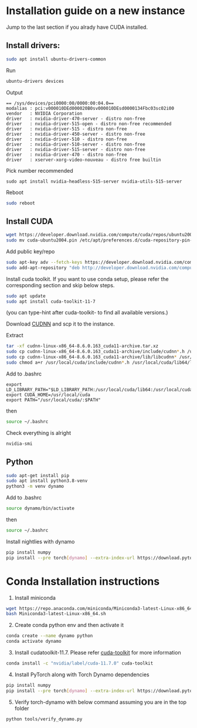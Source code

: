 # Installation guide on a new instance

Jump to the last section if you alrady have CUDA installed.

## Install drivers:

```bash
sudo apt install ubuntu-drivers-common
```

Run

```bash
ubuntu-drivers devices
```

Output

```
== /sys/devices/pci0000:00/0000:00:04.0==
modalias : pci:v000010DEd000020B0sv000010DEsd0000134Fbc03sc02i00
vendor   : NVIDIA Corporation
driver   : nvidia-driver-470-server - distro non-free
driver   : nvidia-driver-515-open - distro non-free recommended
driver   : nvidia-driver-515 - distro non-free
driver   : nvidia-driver-450-server - distro non-free
driver   : nvidia-driver-510 - distro non-free
driver   : nvidia-driver-510-server - distro non-free
driver   : nvidia-driver-515-server - distro non-free
driver   : nvidia-driver-470 - distro non-free
driver   : xserver-xorg-video-nouveau - distro free builtin 
```

Pick number recommended

```
sudo apt install nvidia-headless-515-server nvidia-utils-515-server
```

Reboot
```bash
sudo reboot
```

## Install CUDA

```bash
wget https://developer.download.nvidia.com/compute/cuda/repos/ubuntu2004/x86_64/cuda-ubuntu2004.pin
sudo mv cuda-ubuntu2004.pin /etc/apt/preferences.d/cuda-repository-pin-600
```

Add public key/repo
```bash
sudo apt-key adv --fetch-keys https://developer.download.nvidia.com/compute/cuda/repos/ubuntu2004/x86_64/3bf863cc.pub
sudo add-apt-repository "deb http://developer.download.nvidia.com/compute/cuda/repos/ubuntu2004/x86_64/ /"
```

Install cuda toolkit. 
If you want to use conda setup, please refer the corresponding section and skip below steps.

```bash
sudo apt update
sudo apt install cuda-toolkit-11-7
```

(you can type-hint after cuda-toolkit- to find all available versions.)

Download [CUDNN](https://developer.nvidia.com/cudnn) and scp it to the instance.

Extract

```bash
tar -xf cudnn-linux-x86_64-8.6.0.163_cuda11-archive.tar.xz
sudo cp cudnn-linux-x86_64-8.6.0.163_cuda11-archive/include/cudnn*.h /usr/local/cuda/include 
sudo cp cudnn-linux-x86_64-8.6.0.163_cuda11-archive/lib/libcudnn* /usr/local/cuda/lib64
sudo chmod a+r /usr/local/cuda/include/cudnn*.h /usr/local/cuda/lib64/libcudnn*
```

Add to .bashrc

```
export LD_LIBRARY_PATH="$LD_LIBRARY_PATH:/usr/local/cuda/lib64:/usr/local/cuda/extras/CUPTI/lib64"
export CUDA_HOME=/usr/local/cuda
export PATH="/usr/local/cuda/:$PATH"
```

then

```bash
source ~/.bashrc
```

Check everything is alright

```bash
nvidia-smi
```

## Python

```bash
sudo apt-get install pip
sudo apt install python3.8-venv
python3 -m venv dynamo
```

Add to .bashrc
```bash
source dynamo/bin/activate
```

then

```bash
source ~/.bashrc
```

Install nightlies with dynamo

```bash
pip install numpy
pip install --pre torch[dynamo] --extra-index-url https://download.pytorch.org/whl/nightly/cu117/
```

# Conda Installation instructions

1. Install miniconda
```bash
wget https://repo.anaconda.com/miniconda/Miniconda3-latest-Linux-x86_64.sh
bash Miniconda3-latest-Linux-x86_64.sh
```

2. Create conda python env and then activate it
```bash
conda create --name dynamo python
conda activate dynamo
```

3. Install cudatoolkit-11.7. Please refer [cuda-toolkit](https://anaconda.org/nvidia/cuda-toolkit)
for more information
```bash
conda install -c "nvidia/label/cuda-11.7.0" cuda-toolkit
```

4. Install PyTorch along with Torch Dynamo dependencies
```bash
pip install numpy
pip install --pre torch[dynamo] --extra-index-url https://download.pytorch.org/whl/nightly/cu117/
```

5. Verify torch-dynamo with below command assuming you are in the top folder
```
python tools/verify_dynamo.py
```